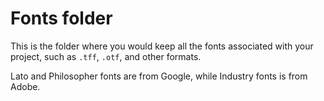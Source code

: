 # Fonts folder

This is the folder where you would keep all the fonts associated with your project, such as `.tff`, `.otf`, and other formats.

Lato and Philosopher fonts are from Google, while Industry fonts is from Adobe.
